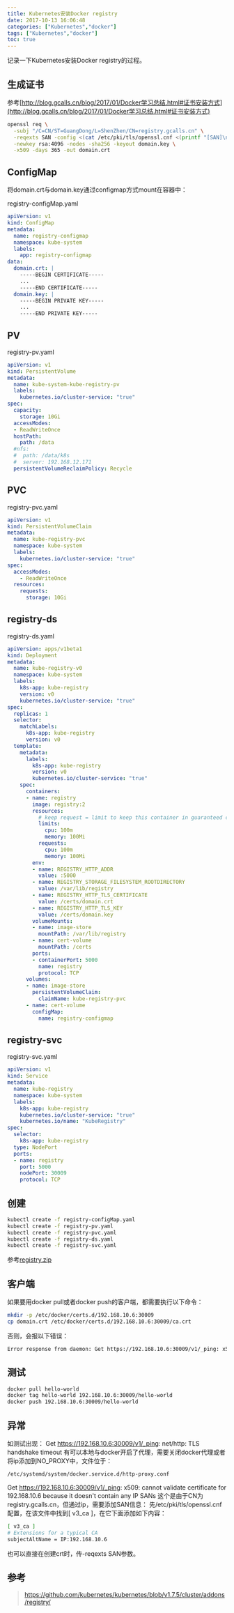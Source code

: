 ```yaml
---
title: Kubernetes安装Docker registry
date: 2017-10-13 16:06:48
categories: ["Kubernetes","docker"]
tags: ["Kubernetes","docker"]
toc: true
---
```


记录一下Kubernetes安装Docker registry的过程。

<!-- more -->

## 生成证书
参考[http://blog.gcalls.cn/blog/2017/01/Docker学习总结.html#证书安装方式](http://blog.gcalls.cn/blog/2017/01/Docker学习总结.html#证书安装方式)

```bash
openssl req \
  -subj "/C=CN/ST=GuangDong/L=ShenZhen/CN=registry.gcalls.cn" \
  -reqexts SAN -config <(cat /etc/pki/tls/openssl.cnf <(printf "[SAN]\nsubjectAltName=DNS:www.abc.com,IP:192.168.10.6")) \
  -newkey rsa:4096 -nodes -sha256 -keyout domain.key \
  -x509 -days 365 -out domain.crt 
```

## ConfigMap
将domain.crt与domain.key通过configmap方式mount在容器中：

registry-configMap.yaml

```yaml
apiVersion: v1
kind: ConfigMap
metadata:
  name: registry-configmap
  namespace: kube-system
  labels:
    app: registry-configmap
data:
  domain.crt: |
    -----BEGIN CERTIFICATE-----
    ...
    -----END CERTIFICATE-----
  domain.key: |
    -----BEGIN PRIVATE KEY-----
    ...
    -----END PRIVATE KEY-----

```

## PV
registry-pv.yaml

```yaml
apiVersion: v1
kind: PersistentVolume
metadata:
  name: kube-system-kube-registry-pv
  labels:
    kubernetes.io/cluster-service: "true"
spec:
  capacity:
    storage: 10Gi
  accessModes:
  - ReadWriteOnce
  hostPath:
    path: /data
  #nfs:
  #  path: /data/k8s
  #  server: 192.168.12.171
  persistentVolumeReclaimPolicy: Recycle
```

## PVC
registry-pvc.yaml

```yaml
apiVersion: v1
kind: PersistentVolumeClaim
metadata:
  name: kube-registry-pvc
  namespace: kube-system
  labels:
    kubernetes.io/cluster-service: "true"
spec:
  accessModes:
    - ReadWriteOnce
  resources:
    requests:
      storage: 10Gi
```

## registry-ds

registry-ds.yaml

```yaml
apiVersion: apps/v1beta1
kind: Deployment
metadata:
  name: kube-registry-v0
  namespace: kube-system
  labels:
    k8s-app: kube-registry
    version: v0
    kubernetes.io/cluster-service: "true"
spec:
  replicas: 1
  selector:
    matchLabels:
      k8s-app: kube-registry
      version: v0
  template:
    metadata:
      labels:
        k8s-app: kube-registry
        version: v0
        kubernetes.io/cluster-service: "true"
    spec:
      containers:
      - name: registry
        image: registry:2
        resources:
          # keep request = limit to keep this container in guaranteed class
          limits:
            cpu: 100m
            memory: 100Mi
          requests:
            cpu: 100m
            memory: 100Mi
        env:
        - name: REGISTRY_HTTP_ADDR
          value: :5000
        - name: REGISTRY_STORAGE_FILESYSTEM_ROOTDIRECTORY
          value: /var/lib/registry
        - name: REGISTRY_HTTP_TLS_CERTIFICATE
          value: /certs/domain.crt
        - name: REGISTRY_HTTP_TLS_KEY
          value: /certs/domain.key
        volumeMounts:
        - name: image-store
          mountPath: /var/lib/registry
        - name: cert-volume
          mountPath: /certs
        ports:
        - containerPort: 5000
          name: registry
          protocol: TCP
      volumes:
      - name: image-store
        persistentVolumeClaim:
          claimName: kube-registry-pvc
      - name: cert-volume
        configMap:
          name: registry-configmap
```

## registry-svc

registry-svc.yaml

```yaml
apiVersion: v1
kind: Service
metadata:
  name: kube-registry
  namespace: kube-system
  labels:
    k8s-app: kube-registry
    kubernetes.io/cluster-service: "true"
    kubernetes.io/name: "KubeRegistry"
spec:
  selector:
    k8s-app: kube-registry
  type: NodePort
  ports:
  - name: registry
    port: 5000
    nodePort: 30009
    protocol: TCP
```

## 创建

```bash
kubectl create -f registry-configMap.yaml
kubectl create -f registry-pv.yaml
kubectl create -f registry-pvc.yaml
kubectl create -f registry-ds.yaml
kubectl create -f registry-svc.yaml
```

参考[registry.zip](/files/registry.zip)

## 客户端
如果要用docker pull或者docker push的客户端，都需要执行以下命令：
```bash
mkdir -p /etc/docker/certs.d/192.168.10.6:30009
cp domain.crt /etc/docker/certs.d/192.168.10.6:30009/ca.crt
```
否则，会报以下错误：
```bash
Error response from daemon: Get https://192.168.10.6:30009/v1/_ping: x509: certificate signed by unknown authority
```

## 测试
```bash
docker pull hello-world
docker tag hello-world 192.168.10.6:30009/hello-world
docker push 192.168.10.6:30009/hello-world
```

## 异常
如测试出现：
Get https://192.168.10.6:30009/v1/_ping: net/http: TLS handshake timeout
有可以本地与docker开启了代理，需要关闭docker代理或者将ip添加到NO_PROXY中，文件位于：
```bash
/etc/systemd/system/docker.service.d/http-proxy.conf
```

Get https://192.168.10.6:30009/v1/_ping: x509: cannot validate certificate for 192.168.10.6 because it doesn't contain any IP SANs
这个是由于CN为registry.gcalls.cn，但通过ip，需要添加SAN信息：
先/etc/pki/tls/openssl.cnf配置，在该文件中找到[ v3_ca ]，在它下面添加如下内容：
```bash
[ v3_ca ]
# Extensions for a typical CA
subjectAltName = IP:192.168.10.6
```

也可以直接在创建crt时，传-reqexts SAN参数。

## 参考
> https://github.com/kubernetes/kubernetes/blob/v1.7.5/cluster/addons/registry/